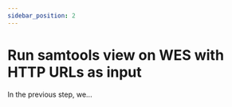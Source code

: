 ```yaml
---
sidebar_position: 2
---
```


# Run samtools view on WES with HTTP URLs as input

In the previous step, we...